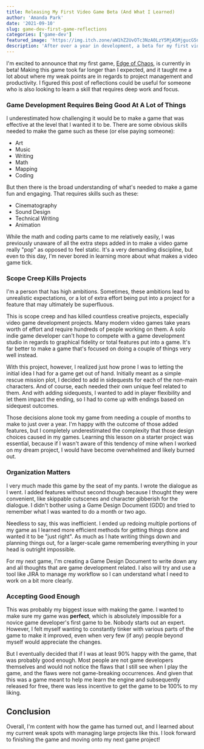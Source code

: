```yaml
---
title: Releasing My First Video Game Beta (And What I Learned)
author: 'Amanda Park'
date: '2021-09-10'
slug: game-dev-first-game-reflections
categories: ['game-dev']
featured_image: 'https://img.itch.zone/aW1hZ2UvOTc3NzA0LzY5MjA5MjgucG5n/original/PdpNTY.png'
description: 'After over a year in development, a beta for my first video game has finally released! These are some reflections on my experience of making it.'
---
```


I'm excited to announce that my first game, [Edge of Chaos](https://azureyoshi.itch.io/edge-of-chaos), is currently in beta! Making this game took far longer than I expected, and it taught me a lot about where my weak points are in regards to project management and productivity. I figured this post of reflections could be useful for someone who is also looking to learn a skill that requires deep work and focus.

### Game Development Requires Being Good At A Lot of Things

I underestimated how challenging it would be to make a game that was effective at the level that I wanted it to be. There are some obvious skills needed to make the game such as these (or else paying someone):

* Art
* Music
* Writing
* Math 
* Mapping
* Coding

But then there is the broad understanding of what's needed to make a game fun and engaging. That requires skills such as these:

* Cinematography
* Sound Design
* Technical Writing
* Animation

While the math and coding parts came to me relatively easily, I was previously unaware of all the extra steps added in to make a video game really "pop" as opposed to feel static. It's a very demanding discipline, but even to this day, I'm never bored in learning more about what makes a video game tick. 

### Scope Creep Kills Projects

I'm a person that has high ambitions. Sometimes, these ambitions lead to unrealistic expectations, or a lot of extra effort being put into a project for a feature that may ultimately be superfluous. 

This is scope creep and has killed countless creative projects, especially video game development projects. Many modern video games take years worth of effort and require hundreds of people working on them. A solo indie game developer can't hope to compete with a game development studio in regards to graphical fidelity or total features put into a game. It's far better to make a game that's focused on doing a couple of things very well instead. 

With this project, however, I realized just how prone I was to letting the initial idea I had for a game get out of hand. Initially meant as a simple rescue mission plot, I decided to add in sidequests for each of the non-main characters. And of course, each needed their own unique feel related to them. And with adding sidequests, I wanted to add in player flexibility and let them impact the ending, so I had to come up with endings based on sidequest outcomes. 

Those decisions alone took my game from needing a couple of months to make to just over a year. I'm happy with the outcome of those added features, but I completely underestimated the complexity that those design choices caused in my games. Learning this lesson on a starter project was essential, because if I wasn't aware of this tendency of mine when I worked on my dream project, I would have become overwhelmed and likely burned out.

### Organization Matters

I very much made this game by the seat of my pants. I wrote the dialogue as I went. I added features without second though because I thought they were convenient, like skippable cutscenes and character gibberish for the dialogue. I didn't bother using a Game Design Document (GDD) and tried to remember what I was wanted to do a month or two ago. 

Needless to say, this was inefficient. I ended up redoing multiple portions of my game as I learned more efficient methods for getting things done and wanted it to be "just right". As much as I hate writing things down and planning things out, for a larger-scale game remembering everything in your head is outright impossible. 

For my next game, I'm creating a Game Design Document to write down any and all thoughts that are game development related. I also will try and use a tool like JIRA to manage my workflow so I can understand what I need to work on a bit more clearly.

### Accepting Good Enough

This was probably my biggest issue with making the game. I wanted to make sure my game was **perfect**, which is absolutely impossible for a novice game developer's first game to be. Nobody starts out an expert. However, I felt myself wanting to constantly tinker with various parts of the game to make it improved, even when very few (if any) people beyond myself would appreciate the changes. 

But I eventually decided that if I was at least 90% happy with the game, that was probably good enough. Most people are not game developers themselves and would not notice the flaws that I still see when I play the game, and the flaws were not game-breaking occurrences. And given that this was a game meant to help me learn the engine and subsequently released for free, there was less incentive to get the game to be 100% to my liking. 

## Conclusion

Overall, I'm content with how the game has turned out, and I learned about my current weak spots with managing large projects like this. I look forward to finishing the game and moving onto my next game project! 